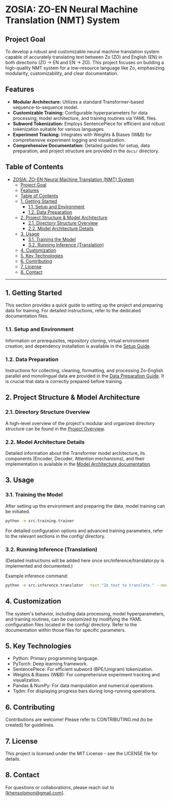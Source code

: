 # ZOSIA: ZO-EN Neural Machine Translation (NMT) System

## Project Goal

To develop a robust and customizable neural machine translation system capable of accurately translating text between Zo (ZO) and English (EN) in both directions (ZO -> EN and EN -> ZO). This project focuses on building a high-quality NMT system for a low-resource language like Zo, emphasizing modularity, customizability, and clear documentation.

## Features

* **Modular Architecture:** Utilizes a standard Transformer-based sequence-to-sequence model.
* **Customizable Training:** Configurable hyperparameters for data processing, model architecture, and training routines via YAML files.
* **Subword Tokenization:** Employs SentencePiece for efficient and robust tokenization suitable for various languages.
* **Experiment Tracking:** Integrates with Weights & Biases (W&B) for comprehensive experiment logging and visualization.
* **Comprehensive Documentation:** Detailed guides for setup, data preparation, and project structure are provided in the `docs/` directory.

## Table of Contents

- [ZOSIA: ZO-EN Neural Machine Translation (NMT) System](#zosia-zo-en-neural-machine-translation-nmt-system)
  - [Project Goal](#project-goal)
  - [Features](#features)
  - [Table of Contents](#table-of-contents)
  - [1. Getting Started](#1-getting-started)
    - [1.1. Setup and Environment](#11-setup-and-environment)
    - [1.2. Data Preparation](#12-data-preparation)
  - [2. Project Structure \& Model Architecture](#2-project-structure--model-architecture)
    - [2.1. Directory Structure Overview](#21-directory-structure-overview)
    - [2.2. Model Architecture Details](#22-model-architecture-details)
  - [3. Usage](#3-usage)
    - [3.1. Training the Model](#31-training-the-model)
    - [3.2. Running Inference (Translation)](#32-running-inference-translation)
  - [4. Customization](#4-customization)
  - [5. Key Technologies](#5-key-technologies)
  - [6. Contributing](#6-contributing)
  - [7. License](#7-license)
  - [8. Contact](#8-contact)

---

## 1. Getting Started

This section provides a quick guide to setting up the project and preparing data for training. For detailed instructions, refer to the dedicated documentation files.

### 1.1. Setup and Environment

Information on prerequisites, repository cloning, virtual environment creation, and dependency installation is available in the [Setup Guide](docs/setup_guide.md).

### 1.2. Data Preparation

Instructions for collecting, cleaning, formatting, and processing Zo-English parallel and monolingual data are provided in the [Data Preparation Guide](docs/data_preparation_guide.md). It is crucial that data is correctly prepared before training.

## 2. Project Structure & Model Architecture

### 2.1. Directory Structure Overview

A high-level overview of the project's modular and organized directory structure can be found in the [Project Overview](docs/project_overview.md).

### 2.2. Model Architecture Details

Detailed information about the Transformer model architecture, its components (Encoder, Decoder, Attention mechanisms), and their implementation is available in the [Model Architecture documentation](docs/model_architecture.md).

## 3. Usage

### 3.1. Training the Model

After setting up the environment and preparing the data, model training can be initiated.

```bash
python -m src.training.trainer
```

For detailed configuration options and advanced training parameters, refer to the relevant sections in the config/ directory.

### 3.2. Running Inference (Translation)

(Detailed instructions will be added here once src/inference/translator.py is implemented and documented.)

Example inference command:

```bash
python -m src.inference.translator --text "Zo text to translate." --model_path experiments/latest_run/checkpoints/best_model.pt
```

## 4. Customization

The system's behavior, including data processing, model hyperparameters, and training routines, can be customized by modifying the YAML configuration files located in the config/ directory. Refer to the documentation within those files for specific parameters.

## 5. Key Technologies

* Python: Primary programming language.
* PyTorch: Deep learning framework.
* SentencePiece: For efficient subword (BPE/Unigram) tokenization.
* Weights & Biases (W&B): For comprehensive experiment tracking and visualization.
* Pandas & NumPy: For data manipulation and numerical operations.
* Tqdm: For displaying progress bars during long-running operations.

## 6. Contributing

Contributions are welcome! Please refer to CONTRIBUTING.md (to be created) for guidelines.

## 7. License

This project is licensed under the MIT License - see the LICENSE file for details.

## 8. Contact

For questions or collaborations, please reach out to [khensolomon@gmail.com].
